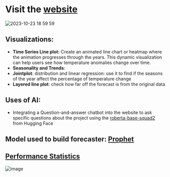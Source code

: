 # Visit the [website](https://global-weather-forecaster.streamlit.app/)

![2023-10-23 18 59 59](https://github.com/mahakanakala/datathon23/assets/96635744/d65eac5e-2e28-49f5-a270-714e8f698f1e)


## Visualizations: 
- **Time Series Line plot:** Create an animated line chart or heatmap where the animation progresses through the years. This dynamic visualization can help users see how temperature anomalies change over time.
- **Seasonality and Trends**: 
- **Jointplot**: distribution and linear regression: use it to find if the seasons of the year affect the percentage of temperature change
- **Layered line plot**: check how far off the forecast is from the original data

## Uses of AI:
- Integrating a Question-and-answer chatbot into the website to ask specific questions about the project using the [roberta-base-squad2](https://huggingface.co/deepset/roberta-base-squad2) from Hugging Face

## Model used to build forecaster: [Prophet](https://facebook.github.io/prophet/)

## [Performance Statistics](data/performance_table.csv)

![image](https://github.com/mahakanakala/datathon23/assets/96635744/6e607d66-2a91-4605-b189-bca18e62a0bf)

